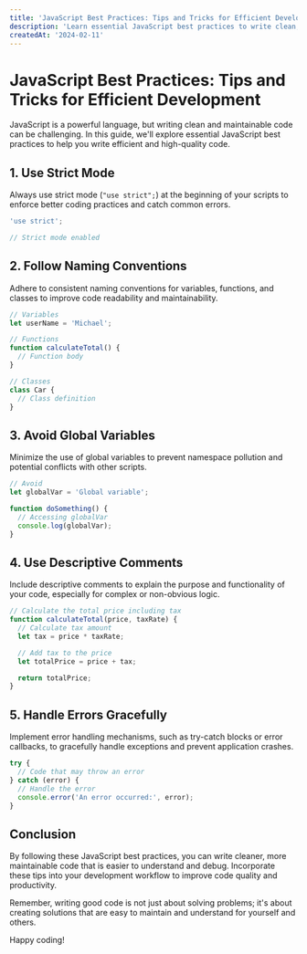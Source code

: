 ```yaml
---
title: 'JavaScript Best Practices: Tips and Tricks for Efficient Development'
description: 'Learn essential JavaScript best practices to write clean, efficient, and maintainable code.'
createdAt: '2024-02-11'
---
```


# JavaScript Best Practices: Tips and Tricks for Efficient Development

JavaScript is a powerful language, but writing clean and maintainable code can be challenging. In this guide, we'll explore essential JavaScript best practices to help you write efficient and high-quality code.

## 1. Use Strict Mode

Always use strict mode (`"use strict";`) at the beginning of your scripts to enforce better coding practices and catch common errors.

```javascript
'use strict';

// Strict mode enabled
```

## 2. Follow Naming Conventions

Adhere to consistent naming conventions for variables, functions, and classes to improve code readability and maintainability.

```javascript
// Variables
let userName = 'Michael';

// Functions
function calculateTotal() {
  // Function body
}

// Classes
class Car {
  // Class definition
}
```

## 3. Avoid Global Variables

Minimize the use of global variables to prevent namespace pollution and potential conflicts with other scripts.

```javascript
// Avoid
let globalVar = 'Global variable';

function doSomething() {
  // Accessing globalVar
  console.log(globalVar);
}
```

## 4. Use Descriptive Comments

Include descriptive comments to explain the purpose and functionality of your code, especially for complex or non-obvious logic.

```javascript
// Calculate the total price including tax
function calculateTotal(price, taxRate) {
  // Calculate tax amount
  let tax = price * taxRate;

  // Add tax to the price
  let totalPrice = price + tax;

  return totalPrice;
}
```

## 5. Handle Errors Gracefully

Implement error handling mechanisms, such as try-catch blocks or error callbacks, to gracefully handle exceptions and prevent application crashes.

```javascript
try {
  // Code that may throw an error
} catch (error) {
  // Handle the error
  console.error('An error occurred:', error);
}
```

## Conclusion

By following these JavaScript best practices, you can write cleaner, more maintainable code that is easier to understand and debug. Incorporate these tips into your development workflow to improve code quality and productivity.

Remember, writing good code is not just about solving problems; it's about creating solutions that are easy to maintain and understand for yourself and others.

Happy coding!
